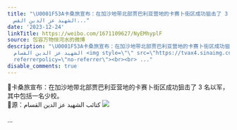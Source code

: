 ```yaml
---
title: "\U0001F53A卡桑旅宣布：在加沙地带北部贾巴利亚营地的卡赛卜街区成功狙击了 3 名以军，其中包括一名少校。\U0001F53A源：كتائب
  الشهيد عز الدين القس..."
date: '2023-12-24'
linkTitle: https://weibo.com/1671109627/NyEMhyplF
source: 包容万物恒河水的微博
description: "\U0001F53A卡桑旅宣布：在加沙地带北部贾巴利亚营地的卡赛卜街区成功狙击了 3 名以军，其中包括一名少校。<br>\U0001F53A源：كتائب
  الشهيد عز الدين القسام <img style=\"\" src=\"https://tvax4.sinaimg.cn/large/639b1bfbly1hl58p6ishhj20bv0390tq.jpg\"
  referrerpolicy=\"no-referrer\"><br><br> ..."
disable_comments: true
---
```

🔺卡桑旅宣布：在加沙地带北部贾巴利亚营地的卡赛卜街区成功狙击了 3 名以军，其中包括一名少校。<br>🔺源：كتائب الشهيد عز الدين القسام <img style="" src="https://tvax4.sinaimg.cn/large/639b1bfbly1hl58p6ishhj20bv0390tq.jpg" referrerpolicy="no-referrer"><br><br> ...